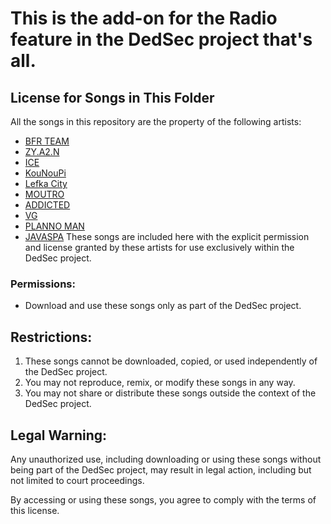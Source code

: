 # This is the add-on for the Radio feature in the DedSec project that's all.

## License for Songs in This Folder  

All the songs in this repository are the property of the following artists: 
- [BFR TEAM](https://youtube.com/@bfrteamofficial4314?si=lKcvAnxP8UCZ1_LC) 
- [ZY.A2.N](https://youtube.com/@zyana2) 
- [ICE](https://youtube.com/@alleyesonice) 
- [KouNouPi](https://youtube.com/@kunupi_) 
- [Lefka City](https://youtube.com/@lefkascrew) 
- [MOUTRO](https://youtu.be/-yFMC742eEc)
- [ADDICTED](https://youtube.com/@addictedofficial97)  
- [VG](https://youtube.com/channel/UCCmDVXMw9nlmoj_Cl-7mRHg?si=BV5VpTJOZHAw6nYp)
- [PLANNO MAN](https://youtube.com/@plannoman6698?si=ctZJTvMGGpXXz7K4)
- [JAVASPA](https://youtube.com/@javaspa)
These songs are included here with the explicit permission and license granted by these artists for use exclusively within the DedSec project.  
### Permissions:  
- Download and use these songs only as part of the DedSec project.  

## Restrictions:  
1. These songs cannot be downloaded, copied, or used independently of the DedSec project.  
2. You may not reproduce, remix, or modify these songs in any way.  
3. You may not share or distribute these songs outside the context of the DedSec project.  

## Legal Warning:  
Any unauthorized use, including downloading or using these songs without being part of the DedSec project, may result in legal action, including but not limited to court proceedings.  

By accessing or using these songs, you agree to comply with the terms of this license.
